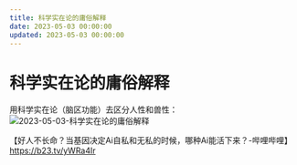 ```yaml
---
title: 科学实在论的庸俗解释
date: 2023-05-03 00:00:00
updated: 2023-05-03 00:00:00
---
```


# 科学实在论的庸俗解释

用科学实在论（脑区功能）去区分人性和兽性：
![2023-05-03-科学实在论的庸俗解释](assets/2023-05-03-科学实在论的庸俗解释.jpeg)

【好人不长命？当基因决定Ai自私和无私的时候，哪种Ai能活下来？-哔哩哔哩】 https://b23.tv/yWRa4Ir
